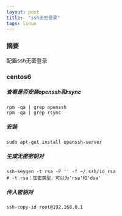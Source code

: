 ```yaml
---
layout: post
title:  "ssh无密登录"
tags: linux
---
```

### 摘要
配置ssh无密登录
<!--excerpt-->
### centos6
##### 查看是否安装openssh和rsync
```shell
rpm -qa | grep openssh
rpm -qa | grep rsync
```
##### 安装
```shell
sudo apt-get install openssh-server
```
##### 生成无密密钥对
```shell
ssh-keygen -t rsa -P '' -f ~/.ssh/id_rsa
# -t rsa：加密类型，可以为'rsa'和'dsa'
```
##### 传入密钥对
```shell
ssh-copy-id root@192.168.0.1
```
